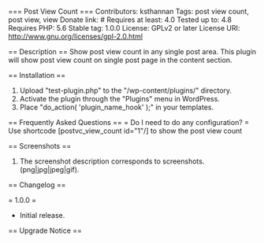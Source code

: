 === Post View Count ===
Contributors: ksthannan
Tags: post view count, post view, view
Donate link: #
Requires at least: 4.0
Tested up to: 4.8
Requires PHP: 5.6
Stable tag: 1.0.0
License: GPLv2 or later
License URI: http://www.gnu.org/licenses/gpl-2.0.html

== Description ==
Show post view count in any single post area.
This plugin will show post view count on single post page in the content section. 

== Installation ==
1. Upload \"test-plugin.php\" to the \"/wp-content/plugins/\" directory.
1. Activate the plugin through the \"Plugins\" menu in WordPress.
1. Place \"do_action( \'plugin_name_hook\' );\" in your templates.

== Frequently Asked Questions ==
= Do I need to do any configuration? =
Use shortcode [postvc_view_count id="1"/] to show the post view count

== Screenshots ==
1. The screenshot description corresponds to screenshots.(png|jpg|jpeg|gif).

== Changelog ==

= 1.0.0 =
* Initial release.

== Upgrade Notice ==
